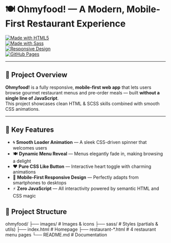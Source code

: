 # 🍽️ Ohmyfood! — A Modern, Mobile-First Restaurant Experience

[![Made with HTML5](https://img.shields.io/badge/Made_with-HTML5-E34F26?style=for-the-badge&logo=html5&logoColor=white)](https://developer.mozilla.org/en-US/docs/Web/HTML)  
[![Made with Sass](https://img.shields.io/badge/Made_with-Sass-CC6699?style=for-the-badge&logo=sass&logoColor=white)](https://sass-lang.com/)  
[![Responsive Design](https://img.shields.io/badge/Responsive-Mobile--First-brightgreen?style=for-the-badge)](#)  
[![GitHub Pages](https://img.shields.io/badge/GitHub%20Pages-Live--Demo-blue?style=for-the-badge&logo=github)](https://bedgard.github.io/ohmyfood/)  

---

## 🚀 Project Overview

**Ohmyfood!** is a fully responsive, **mobile-first web app** that lets users browse gourmet restaurant menus and pre-order meals — built **without a single line of JavaScript**.  
This project showcases clean HTML & SCSS skills combined with smooth CSS animations.

---

## 🎯 Key Features

- 🌀 **Smooth Loader Animation** — A sleek CSS-driven spinner that welcomes users  
- 🍽️ **Dynamic Menu Reveal** — Menus elegantly fade in, making browsing a delight  
- ❤️ **Pure CSS Like Button** — Interactive heart toggle with charming animations  
- 📱 **Mobile-First Responsive Design** — Perfectly adapts from smartphones to desktops  
- ⚡ **Zero JavaScript** — All interactivity powered by semantic HTML and CSS magic  

## 📂 Project Structure

ohmyfood/
├── images/ # Images & icons
├── sass/ # Styles (partials & utils)
├── index.html # Homepage
├── restaurant-*.html # 4 restaurant menu pages
└── README.md # Documentation


